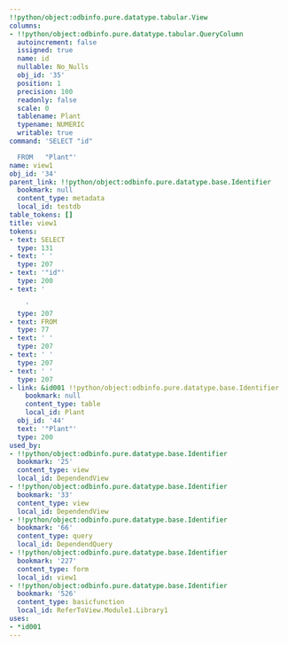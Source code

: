 ```yaml
---
!!python/object:odbinfo.pure.datatype.tabular.View
columns:
- !!python/object:odbinfo.pure.datatype.tabular.QueryColumn
  autoincrement: false
  issigned: true
  name: id
  nullable: No_Nulls
  obj_id: '35'
  position: 1
  precision: 100
  readonly: false
  scale: 0
  tablename: Plant
  typename: NUMERIC
  writable: true
command: 'SELECT "id"

  FROM   "Plant"'
name: view1
obj_id: '34'
parent_link: !!python/object:odbinfo.pure.datatype.base.Identifier
  bookmark: null
  content_type: metadata
  local_id: testdb
table_tokens: []
title: view1
tokens:
- text: SELECT
  type: 131
- text: ' '
  type: 207
- text: '"id"'
  type: 200
- text: '

    '
  type: 207
- text: FROM
  type: 77
- text: ' '
  type: 207
- text: ' '
  type: 207
- text: ' '
  type: 207
- link: &id001 !!python/object:odbinfo.pure.datatype.base.Identifier
    bookmark: null
    content_type: table
    local_id: Plant
  obj_id: '44'
  text: '"Plant"'
  type: 200
used_by:
- !!python/object:odbinfo.pure.datatype.base.Identifier
  bookmark: '25'
  content_type: view
  local_id: DependendView
- !!python/object:odbinfo.pure.datatype.base.Identifier
  bookmark: '33'
  content_type: view
  local_id: DependendView
- !!python/object:odbinfo.pure.datatype.base.Identifier
  bookmark: '66'
  content_type: query
  local_id: DependendQuery
- !!python/object:odbinfo.pure.datatype.base.Identifier
  bookmark: '227'
  content_type: form
  local_id: view1
- !!python/object:odbinfo.pure.datatype.base.Identifier
  bookmark: '526'
  content_type: basicfunction
  local_id: ReferToView.Module1.Library1
uses:
- *id001
---
```

